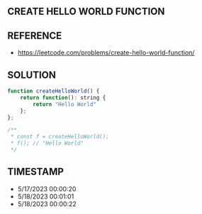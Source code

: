 ## CREATE HELLO WORLD FUNCTION

## REFERENCE

- https://leetcode.com/problems/create-hello-world-function/

## SOLUTION

``` javascript
function createHelloWorld() {
	return function(): string {
        return "Hello World"
    };
};

/**
 * const f = createHelloWorld();
 * f(); // "Hello World"
 */
```


## TIMESTAMP

- 5/17/2023 00:00:20 
- 5/18/2023 00:01:01 
- 5/18/2023 00:00:22
